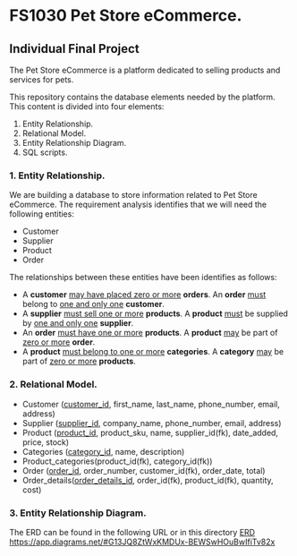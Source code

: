 # FS1030 Pet Store eCommerce.
## Individual Final Project

The Pet Store eCommerce is a platform dedicated to selling products and services
for pets.

This repository contains the database elements needed by the platform. This
content is divided into four elements:
1. Entity Relationship.
2. Relational Model.
3. Entity Relationship Diagram.
4. SQL scripts.

### 1. Entity Relationship.

We are building a database to store information related to Pet Store eCommerce.
The requirement analysis identifies that we will need the following entities:
- Customer
- Supplier
- Product
- Order

The relationships between these entities have been identifies as follows:
- A **customer** <ins>may have placed zero or more</ins> **orders**. An **order** <ins>must</ins> belong to <ins>one and only one</ins> **customer**.
- A **supplier** <ins>must sell one or more</ins> **products**. A **product** <ins>must</ins> be supplied by <ins>one and only one</ins> **supplier**.
- An **order** <ins>must have one or more</ins> **products**. A **product** <ins>may</ins> be part of <ins>zero or more</ins> **order**.
- A **product** <ins>must belong to one or more</ins> **categories**. A **category** <ins>may</ins> be part of <ins>zero or more</ins> **products**.

### 2. Relational Model.
- Customer (<ins>customer_id</ins>, first_name, last_name, phone_number, email, address)
- Supplier (<ins>supplier_id</ins>, company_name, phone_number, email, address)
- Product (<ins>product_id</ins>, product_sku, name, supplier_id(fk), date_added, price, stock)
- Categories (<ins>category_id</ins>, name, description)
- Product_categories(product_id(fk), category_id(fk))
- Order (<ins>order_id</ins>, order_number, customer_id(fk), order_date, total)
- Order_details(<ins>order_details_id</ins>, order_id(fk), product_id(fk), quantity, cost)

### 3. Entity Relationship Diagram.
The ERD can be found in the following URL or in this directory [ERD](./ERD/)<br>
https://app.diagrams.net/#G13JQ8ZtWxKMDUx-BEWSwHOuBwIfiTv82x
